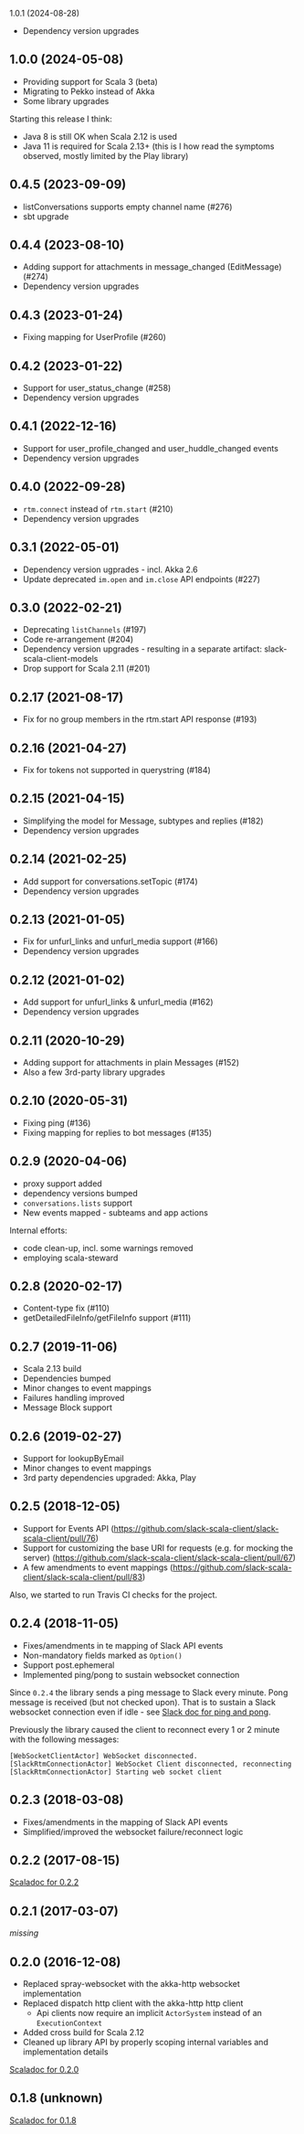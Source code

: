 1.0.1 (2024-08-28)

- Dependency version upgrades

1.0.0 (2024-05-08)
------------------
* Providing support for Scala 3 (beta)
* Migrating to Pekko instead of Akka
* Some library upgrades

Starting this release I think:
- Java 8 is still OK when Scala 2.12 is used
- Java 11 is required for Scala 2.13+
(this is I how read the symptoms observed, mostly limited by the Play library)  

0.4.5 (2023-09-09)
------------------
* listConversations supports empty channel name (#276)
* sbt upgrade

0.4.4 (2023-08-10)
------------------
* Adding support for attachments in message_changed (EditMessage) (#274)
* Dependency version upgrades

0.4.3 (2023-01-24)
------------------
* Fixing mapping for UserProfile (#260) 

0.4.2 (2023-01-22)
------------------
* Support for user_status_change (#258)
* Dependency version upgrades

0.4.1 (2022-12-16)
------------------
* Support for user_profile_changed and user_huddle_changed events
* Dependency version upgrades

0.4.0 (2022-09-28)
------------------
* `rtm.connect` instead of `rtm.start` (#210)
* Dependency version upgrades

0.3.1 (2022-05-01)
------------------
* Dependency version ugprades - incl. Akka 2.6
* Update deprecated `im.open` and `im.close` API endpoints (#227) 

0.3.0 (2022-02-21)
-------------------
* Deprecating `listChannels` (#197)
* Code re-arrangement (#204)
* Dependency version upgrades - resulting in a separate artifact: slack-scala-client-models
* Drop support for Scala 2.11 (#201)

0.2.17 (2021-08-17)
-------------------
* Fix for no group members in the rtm.start API response (#193)

0.2.16 (2021-04-27)
-------------------
* Fix for tokens not supported in querystring (#184)

0.2.15 (2021-04-15)
-------------------
* Simplifying the model for Message, subtypes and replies (#182)
* Dependency version upgrades

0.2.14 (2021-02-25)
-------------------
* Add support for conversations.setTopic (#174)
* Dependency version upgrades

0.2.13 (2021-01-05)
-------------------
* Fix for unfurl_links and unfurl_media support (#166)
* Dependency version upgrades

0.2.12 (2021-01-02)
-------------------
* Add support for unfurl_links & unfurl_media (#162)
* Dependency version upgrades

0.2.11 (2020-10-29)
-------------------
* Adding support for attachments in plain Messages (#152)
* Also a few 3rd-party library upgrades

0.2.10 (2020-05-31)
-------------------
* Fixing ping (#136)
* Fixing mapping for replies to bot messages (#135)

0.2.9 (2020-04-06)
------------------
* proxy support added
* dependency versions bumped
* `conversations.lists` support
* New events mapped - subteams and app actions

Internal efforts:
* code clean-up, incl. some warnings removed
* employing scala-steward

0.2.8 (2020-02-17)
------------------
* Content-type fix (#110)
* getDetailedFileInfo/getFileInfo support (#111)

0.2.7 (2019-11-06)
------------------
* Scala 2.13 build
* Dependencies bumped
* Minor changes to event mappings
* Failures handling improved
* Message Block support

0.2.6 (2019-02-27)
------------------
* Support for lookupByEmail
* Minor changes to event mappings
* 3rd party dependencies upgraded: Akka, Play

0.2.5 (2018-12-05)
------------------
* Support for Events API (https://github.com/slack-scala-client/slack-scala-client/pull/76)
* Support for customizing the base URI for requests (e.g. for mocking the server) (https://github.com/slack-scala-client/slack-scala-client/pull/67)
* A few amendments to event mappings (https://github.com/slack-scala-client/slack-scala-client/pull/83)

Also, we started to run Travis CI checks for the project.

0.2.4 (2018-11-05)
------------------
* Fixes/amendments in te mapping of Slack API events
* Non-mandatory fields marked as `Option()`
* Support post.ephemeral
* Implemented ping/pong to sustain websocket connection

Since `0.2.4` the library sends a ping message to Slack every minute. Pong
message is received (but not checked upon). That is to sustain a Slack
websocket connection even if idle - see [Slack doc for ping and pong](https://api.slack.com/rtm#ping_and_pong).

Previously the library caused the client to reconnect every 1 or 2 minute
with the following messages:
```
[WebSocketClientActor] WebSocket disconnected.
[SlackRtmConnectionActor] WebSocket Client disconnected, reconnecting
[SlackRtmConnectionActor] Starting web socket client
```



0.2.3 (2018-03-08)
------------------
* Fixes/amendments in the mapping of Slack API events
* Simplified/improved the websocket failure/reconnect logic


0.2.2 (2017-08-15)
------------------

[Scaladoc for 0.2.2](http://doc.bryangilbert.com/slack-scala-client/0.2.2/index.html)

0.2.1 (2017-03-07)
------------------

_missing_


0.2.0 (2016-12-08)
------------------

* Replaced spray-websocket with the akka-http websocket implementation
* Replaced dispatch http client with the akka-http http client
    * Api clients now require an implicit ```ActorSystem``` instead of an ```ExecutionContext```
* Added cross build for Scala 2.12
* Cleaned up library API by properly scoping internal variables and implementation details

[Scaladoc for 0.2.0](http://doc.bryangilbert.com/slack-scala-client/0.2.0/)

0.1.8 (unknown)
---------------

[Scaladoc for 0.1.8](http://doc.bryangilbert.com/slack-scala-client/0.1.8/)
